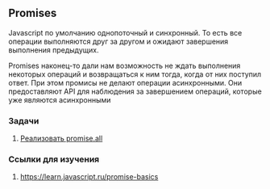 ## Promises

Javascript по умолчанию однопоточный и синхронный. То есть все операции выполняются друг за другом и ожидают завершения выполнения предыдущих.

Promises наконец-то дали нам возможность не ждать выполнения некоторых операций и возвращаться к ним тогда, когда от них поступил ответ.
При этом промисы не делают операции асинхронными. Они предоставляют API для наблюдения за завершением операций, которые уже являются асинхронными

### Задачи

1. [Реализовать promise.all](https://github.com/trof808/frontend-knowledge-database/tree/main/javascript_exercises/promises/promise_all)

### Ссылки для изучения

1. https://learn.javascript.ru/promise-basics
